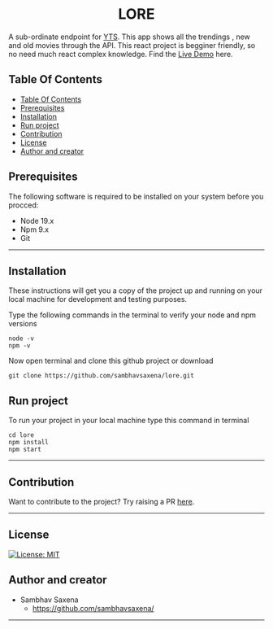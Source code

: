 <h1 align="center" style="border: 0;"> LORE </h1>


A sub-ordinate endpoint for [YTS](https://yts.mx/). This app shows all the trendings , new and old movies through the API. This react project is begginer friendly, so no need much react complex knowledge. Find the [Live Demo](https://lore-beta.vercel.app/) here.

## Table Of Contents
- [Table Of Contents](#table-of-contents)
- [Prerequisites](#prerequisites)
- [Installation](#installation)
- [Run project](#run-project)
- [Contribution](#contribution)
- [License](#license)
- [Author and creator](#author-and-creator)


## Prerequisites
The following software is required to be installed on your system before you procced:

* Node 19.x
* Npm 9.x
* Git

---
 
## Installation

These instructions will get you a copy of the project up and running on your local machine for development and testing purposes.

Type the following commands in the terminal to verify your node and npm versions
```
node -v
npm -v
```

Now open terminal and clone this github project or download

```
git clone https://github.com/sambhavsaxena/lore.git
```

## Run project

To run your project in your local machine type this command in terminal
```
cd lore
npm install
npm start
```
--- 
## Contribution

Want to contribute to the project?
Try raising a PR [here](https://github.com/sambhavsaxena/lore/).

---

## License

[![License: MIT](https://img.shields.io/badge/License-MIT-red.svg)](https://opensource.org/licenses/MIT)

## Author and creator
* Sambhav Saxena
  * https://github.com/sambhavsaxena/

-----------
